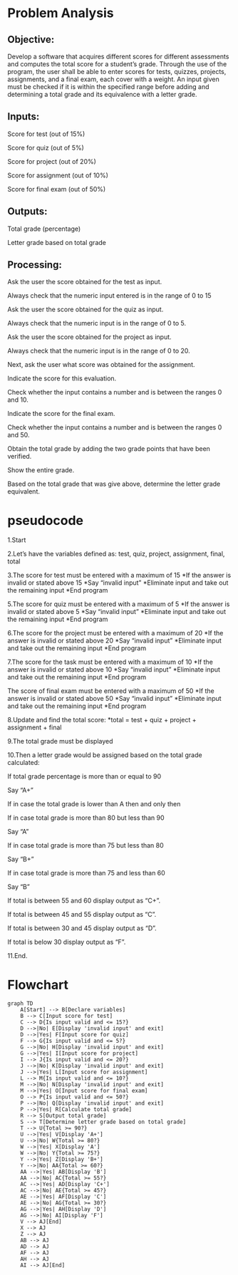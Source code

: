 # Problem Analysis

## Objective: 
Develop a software that acquires different scores for different assessments and computes the total score for a student’s grade. Through the use of the program, the user shall be able to enter scores for tests, quizzes, projects, assignments, and a final exam, each cover with a weight. An input given must be checked if it is within the specified range before adding and determining a total grade and its equivalence with a letter grade. 

## Inputs: 

Score for test (out of 15%) 

Score for quiz (out of 5%) 

Score for project (out of 20%) 

Score for assignment (out of 10%) 

Score for final exam (out of 50%) 

## Outputs: 

Total grade (percentage) 

Letter grade based on total grade

## Processing: 

Ask the user the score obtained for the test as input.

Always check that the numeric input entered is in the range of 0 to 15

Ask the user the score obtained for the quiz as input. 

Always check that the numeric input is in the range of 0 to 5. 

Ask the user the score obtained for the project as input. 

Always check that the numeric input is in the range of 0 to 20. 

Next, ask the user what score was obtained for the assignment.

Indicate the score for this evaluation. 

Check whether the input contains a number and is between the ranges 0 and 10. 

Indicate the score for the final exam. 

Check whether the input contains a number and is between the ranges 0 and 50. 

Obtain the total grade by adding the two grade points that have been verified. 

Show the entire grade. 

Based on the total grade that was give above, determine the letter grade equivalent.
# pseudocode
1.Start

2.Let’s have the variables defined as: test, quiz, project, assignment, final, total

3.The score for test must be entered with a maximum of 15 
   *If the answer is invalid or stated above 15
   *Say “invalid input”
   *Eliminate input and take out the remaining input
   *End program

5.The score for quiz must be entered with a maximum of 5 
 *If the answer is invalid or stated above 5
 *Say “invalid input”
 *Eliminate input and take out the remaining input
 *End program

6.The score for the project must be entered with a maximum of 20 
 *If the answer is invalid or stated above 20
 *Say “invalid input”
 *Eliminate input and take out the remaining input
 *End program

7.The score for the task must be entered with a maximum of 10
 *If the answer is invalid or stated above 10
 *Say “invalid input”
 *Eliminate input and take out the remaining input
 *End program

The score of final exam must be entered with a maximum of 50
 *If the answer is invalid or stated above 50
 *Say “invalid input”
 *Eliminate input and take out the remaining input
 *End program

8.Update and find the total score:
 *total = test + quiz + project + assignment + final

9.The total grade must be displayed

10.Then a letter grade would be assigned based on the total grade calculated:

If total grade percentage is more than or equal to 90

Say “A+”

If in case the total grade is lower than A then and only then

If in case total grade is more than 80 but less than 90

Say “A”

If in case total grade is more than 75 but less than 80

Say “B+”

If in case total grade is more than 75 and less than 60

Say “B”

If total is between 55 and 60 display output as “C+”. 

If total is between 45 and 55 display output as “C”. 

If total is between 30 and 45 display output as “D”. 

If total is below 30 display output as “F”. 

11.End.

# Flowchart

``` mermaid
graph TD
    A[Start] --> B[Declare variables]
    B --> C[Input score for test]
    C --> D{Is input valid and <= 15?}
    D -->|No| E[Display 'invalid input' and exit]
    D -->|Yes| F[Input score for quiz]
    F --> G{Is input valid and <= 5?}
    G -->|No| H[Display 'invalid input' and exit]
    G -->|Yes| I[Input score for project]
    I --> J{Is input valid and <= 20?}
    J -->|No| K[Display 'invalid input' and exit]
    J -->|Yes| L[Input score for assignment]
    L --> M{Is input valid and <= 10?}
    M -->|No| N[Display 'invalid input' and exit]
    M -->|Yes| O[Input score for final exam]
    O --> P{Is input valid and <= 50?}
    P -->|No| Q[Display 'invalid input' and exit]
    P -->|Yes| R[Calculate total grade]
    R --> S[Output total grade]
    S --> T[Determine letter grade based on total grade]
    T --> U{Total >= 90?}
    U -->|Yes| V[Display 'A+']
    U -->|No| W{Total >= 80?}
    W -->|Yes| X[Display 'A']
    W -->|No| Y{Total >= 75?}
    Y -->|Yes| Z[Display 'B+']
    Y -->|No| AA{Total >= 60?}
    AA -->|Yes| AB[Display 'B']
    AA -->|No| AC{Total >= 55?}
    AC -->|Yes| AD[Display 'C+']
    AC -->|No| AE{Total >= 45?}
    AE -->|Yes| AF[Display 'C']
    AE -->|No| AG{Total >= 30?}
    AG -->|Yes| AH[Display 'D']
    AG -->|No| AI[Display 'F']
    V --> AJ[End]
    X --> AJ
    Z --> AJ
    AB --> AJ
    AD --> AJ
    AF --> AJ
    AH --> AJ
    AI --> AJ[End]


```

    



